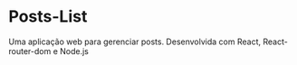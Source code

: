 # Posts-List
Uma aplicação web para gerenciar posts. Desenvolvida com React, React-router-dom e Node.js
